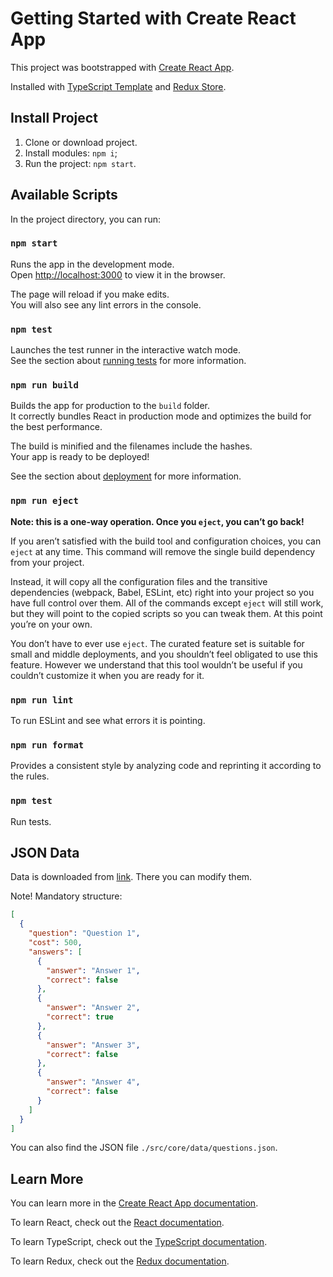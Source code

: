 # Getting Started with Create React App

This project was bootstrapped with [Create React App](https://github.com/facebook/create-react-app).

Installed with [TypeScript Template](https://create-react-app.dev/docs/adding-typescript/) and [Redux Store](https://react-redux.js.org/introduction/getting-started).

## Install Project

1. Clone or download project.
2. Install modules: `npm i`;
3. Run the project: `npm start`.

## Available Scripts

In the project directory, you can run:

### `npm start`

Runs the app in the development mode.\
Open [http://localhost:3000](http://localhost:3000) to view it in the browser.

The page will reload if you make edits.\
You will also see any lint errors in the console.

### `npm test`

Launches the test runner in the interactive watch mode.\
See the section about [running tests](https://facebook.github.io/create-react-app/docs/running-tests) for more information.

### `npm run build`

Builds the app for production to the `build` folder.\
It correctly bundles React in production mode and optimizes the build for the best performance.

The build is minified and the filenames include the hashes.\
Your app is ready to be deployed!

See the section about [deployment](https://facebook.github.io/create-react-app/docs/deployment) for more information.

### `npm run eject`

**Note: this is a one-way operation. Once you `eject`, you can’t go back!**

If you aren’t satisfied with the build tool and configuration choices, you can `eject` at any time. This command will remove the single build dependency from your project.

Instead, it will copy all the configuration files and the transitive dependencies (webpack, Babel, ESLint, etc) right into your project so you have full control over them. All of the commands except `eject` will still work, but they will point to the copied scripts so you can tweak them. At this point you’re on your own.

You don’t have to ever use `eject`. The curated feature set is suitable for small and middle deployments, and you shouldn’t feel obligated to use this feature. However we understand that this tool wouldn’t be useful if you couldn’t customize it when you are ready for it.

### `npm run lint`

To run ESLint and see what errors it is pointing.

### `npm run format`

Provides a consistent style by analyzing code and reprinting it according to the rules.

### `npm test`

Run tests.

## JSON Data
Data is downloaded from [link](https://www.npoint.io/docs/df8a1cc860dee09f3c62). There you can modify them.

Note! Mandatory structure:

```json
[
  {
    "question": "Question 1",
    "cost": 500,
    "answers": [
      {
        "answer": "Answer 1",
        "correct": false
      },
      {
        "answer": "Answer 2",
        "correct": true
      },
      {
        "answer": "Answer 3",
        "correct": false
      },
      {
        "answer": "Answer 4",
        "correct": false
      }
    ]
  }
]
```

You can also find the JSON file `./src/core/data/questions.json`.

## Learn More

You can learn more in the [Create React App documentation](https://facebook.github.io/create-react-app/docs/getting-started).

To learn React, check out the [React documentation](https://reactjs.org/).

To learn TypeScript, check out the [TypeScript documentation](https://www.typescriptlang.org/).

To learn Redux, check out the [Redux documentation](https://react-redux.js.org/).
